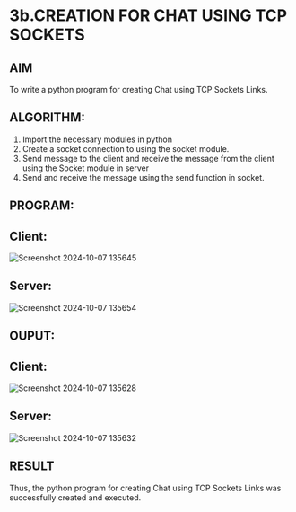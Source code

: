# 3b.CREATION FOR CHAT USING TCP SOCKETS
## AIM
To write a python program for creating Chat using TCP Sockets Links.
## ALGORITHM:
1. Import the necessary modules in python
2. Create a socket connection to using the socket module.
3. Send message to the client and receive the message from the client using the Socket module in
 server
4. Send and receive the message using the send function in socket.
## PROGRAM:
  ## Client:
  ![Screenshot 2024-10-07 135645](https://github.com/user-attachments/assets/3014a479-8988-4332-a25c-89b5b53ef3ab)

  ## Server:
  ![Screenshot 2024-10-07 135654](https://github.com/user-attachments/assets/46546e86-a2e3-461d-9b77-de318a52f9e6)

## OUPUT:
  ## Client:
  ![Screenshot 2024-10-07 135628](https://github.com/user-attachments/assets/5968aabe-58e2-49f3-ac31-1c121a8c8fd9)

  ## Server:
  ![Screenshot 2024-10-07 135632](https://github.com/user-attachments/assets/130beb43-9956-4d49-8a8e-9774096f01e8)

## RESULT
Thus, the python program for creating Chat using TCP Sockets Links was successfully 
created and executed.
